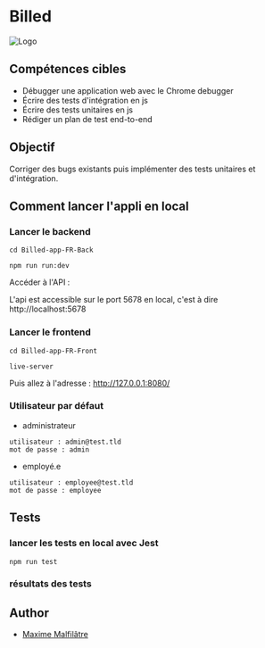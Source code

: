 # Billed
![Logo](https://raw.githubusercontent.com/maxew33/P9-Billed/main/img/1597396368627_image2.png)

## Compétences cibles

- Débugger une application web avec le Chrome debugger
- Écrire des tests d'intégration en js
- Écrire des tests unitaires en js
- Rédiger un plan de test end-to-end

## Objectif

Corriger des bugs existants puis implémenter des tests unitaires et d'intégration.

## Comment lancer l'appli en local

### Lancer le backend

`cd Billed-app-FR-Back`

`npm run run:dev`

Accéder à l'API :

L'api est accessible sur le port 5678 en local, c'est à dire http://localhost:5678

### Lancer le frontend

`cd Billed-app-FR-Front`

`live-server`

Puis allez à l'adresse : http://127.0.0.1:8080/

### Utilisateur par défaut

- administrateur
```
utilisateur : admin@test.tld 
mot de passe : admin
```

- employé.e
```
utilisateur : employee@test.tld
mot de passe : employee
```

## Tests

### lancer les tests en local avec Jest
`npm run test`

### résultats des tests

## Author

- [Maxime Malfilâtre](https://www.github.com/maxew33)

